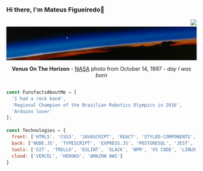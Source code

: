 ### Hi there, I'm Mateus Figueiredo👋
<div align="right">
<a href="https://visitorbadge.io/status?path=https%3A%2F%2Fgithub.com%2Fkirodoras"><img src="https://api.visitorbadge.io/api/visitors?path=https%3A%2F%2Fgithub.com%2Fkirodoras&labelColor=%23014d99&countColor=%23fc5310" /></a>
</div>
<div style="display: flex; flex-direction: column;">
  <img width="100%" src="venus.png">
  <div align="center"><p><strong>Venus On The Horizon</strong> - <a href="https://www.nasa.gov/">NASA</a> photo from October 14, 1997 - <i>day I was born</i></p></div>
</div>

```js
const FunsfactsAboutMe = [
  'I had a rock band',
  'Regional Champion of the Brazilian Robotics Olympics in 2016',
  'Arduino lover'
];

const Technologies = {
  front: ['HTML5', 'CSS3', 'JAVASCRIPT', 'REACT', 'STYLED-COMPONENTS', 'CYPRESS'],
  back: ['NODE.JS', 'TYPESCRIPT', 'EXPRESS.JS', 'POSTGRESQL', 'JEST', 'DOCKER', 'PRISMA', 'MONGODB'],
  tools: ['GIT', 'TRELLO', 'ESLINT', 'SLACK', 'NPM', 'VS CODE', 'LINUX', 'FIGMA'],
  cloud: ['VERCEL', 'HEROKU', 'AMAZON AWS']
}
```
